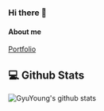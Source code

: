 ### Hi there 👋

#### About me
[Portfolio](https://gyuyoungcho.github.io/about/)

## 💻 Github Stats

![GyuYoung's github stats](https://github-readme-stats.vercel.app/api?username=GyuYoungCho&show_icons=true&theme=tokyonight)

